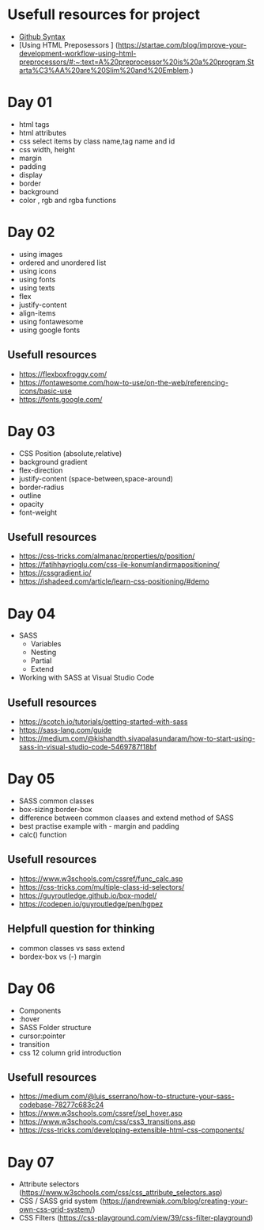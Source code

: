# Usefull resources for project 
- [Github Syntax](https://docs.github.com/en/free-pro-team@latest/github/writing-on-github/basic-writing-and-formatting-syntax)
- [Using HTML Preposessors ] (https://startae.com/blog/improve-your-development-workflow-using-html-preprocessors/#:~:text=A%20preprocessor%20is%20a%20program,Starta%C3%AA%20are%20Slim%20and%20Emblem.)

# Day 01
- html tags
- html attributes
- css select items by class name,tag name and id
- css width, height
- margin
- padding
- display
- border
- background
- color , rgb and rgba functions

# Day 02
- using images
- ordered and unordered list
- using icons 
- using fonts 
- using texts
- flex 
- justify-content
- align-items
- using fontawesome 
- using google fonts

## Usefull resources
- https://flexboxfroggy.com/
- https://fontawesome.com/how-to-use/on-the-web/referencing-icons/basic-use
- https://fonts.google.com/

# Day 03

- CSS Position (absolute,relative)
- background gradient
- flex-direction
- justify-content (space-between,space-around)
- border-radius
- outline
- opacity
- font-weight

## Usefull resources
- https://css-tricks.com/almanac/properties/p/position/
- https://fatihhayrioglu.com/css-ile-konumlandirmapositioning/
- https://cssgradient.io/
- https://ishadeed.com/article/learn-css-positioning/#demo

# Day 04

- SASS 
    - Variables
    - Nesting
    - Partial
    - Extend
- Working with SASS at Visual Studio Code

## Usefull resources
- https://scotch.io/tutorials/getting-started-with-sass
- https://sass-lang.com/guide
- https://medium.com/@kishandth.sivapalasundaram/how-to-start-using-sass-in-visual-studio-code-5469787f18bf

# Day 05

- SASS common classes
- box-sizing:border-box
- difference between common claases and extend method of SASS
- best practise example with - margin and padding
- calc() function 

## Usefull resources
- https://www.w3schools.com/cssref/func_calc.asp
- https://css-tricks.com/multiple-class-id-selectors/
- https://guyroutledge.github.io/box-model/
- https://codepen.io/guyroutledge/pen/hgpez

## Helpfull question for thinking
- common classes vs sass extend
- bordex-box vs (-) margin

# Day 06

- Components
- :hover
- SASS Folder structure
- cursor:pointer
- transition 
- css 12 column grid introduction


## Usefull resources
- https://medium.com/@luis_sserrano/how-to-structure-your-sass-codebase-78277c683c24
- https://www.w3schools.com/cssref/sel_hover.asp
- https://www.w3schools.com/css/css3_transitions.asp
- https://css-tricks.com/developing-extensible-html-css-components/

# Day 07

- Attribute selectors (https://www.w3schools.com/css/css_attribute_selectors.asp)
- CSS / SASS grid system  (https://jandrewniak.com/blog/creating-your-own-css-grid-system/)
- CSS Filters (https://css-playground.com/view/39/css-filter-playground)



